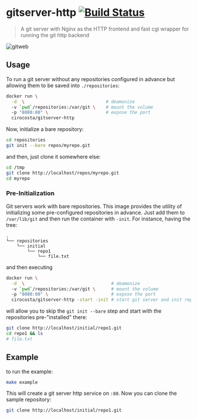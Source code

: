 # gitserver-http [![Build Status](https://travis-ci.org/cirocosta/gitserver-http.svg?branch=master)](https://travis-ci.org/cirocosta/gitserver-http)

> A git server with Nginx as the HTTP frontend and fast cgi wrapper for running the git http backend

![gitweb](https://github.com/cirocosta/gitserver-http/raw/master/assets/gitweb.png)


## Usage

To run a git server without any repositories configured in advance but allowing them to be saved into `./repositories`: 
 
  ```sh
  docker run \
    -d  \                               # deamonize
    -v `pwd`/repositories:/var/git \    # mount the volume
    -p "8080:80" \                      # expose the port 
    cirocosta/gitserver-http
  ```

Now, initialize a bare repository:

  ```sh
  cd repositories
  git init --bare repos/myrepo.git
  ```

and then, just clone it somewhere else:

  ```sh
  cd /tmp
  git clone http://localhost/repos/myrepo.git
  cd myrepo 
  ```


### Pre-Initialization

Git servers work with bare repositories. This image provides the utility of initializing some pre-configured repositories in advance. Just add them to `/var/lib/git` and then run the container with `-init`. For instance, having the tree:

  ```
  .
  └── repositories
      └── initial
          └── repo1
              └── file.txt
  ```

and then executing

  ```sh
  docker run \
    -d  \                                 # deamonize
    -v `pwd`/repositories:/var/git \      # mount the volume
    -p "8080:80" \                        # expose the port 
    cirocosta/gitserver-http -start -init # start git server and init repositories
  ```

will allow you to skip the `git init --bare` step and start with the repositories pre-"installed" there:

  ```sh
  git clone http://localhost/initial/repo1.git
  cd repo1 && ls
  # file.txt
  ```


## Example

to run the example:

  ```sh
  make example
  ```


This will create a git server http service on `:80`. Now you can clone the sample repository:


  ```sh
  git clone http://localhost/initial/repo1.git
  ```


